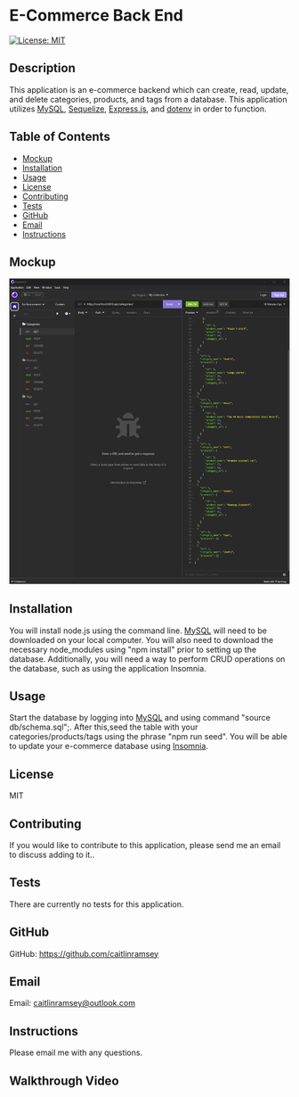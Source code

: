 # E-Commerce Back End

[![License: MIT](https://img.shields.io/badge/License-MIT-yellow.svg)](https://opensource.org/licenses/MIT)

## Description
This application is an e-commerce backend which can create, read, update, and delete categories, products, and tags from a database. This application utilizes [MySQL](https://dev.mysql.com/downloads/mysql/), [Sequelize](https://sequelize.org/), [Express.js](https://expressjs.com/), and [dotenv](https://www.npmjs.com/package/dotenv) in order to function.

## Table of Contents
- [Mockup](#mockup)
- [Installation](#installation)
- [Usage](#usage)
- [License](#license)
- [Contributing](#contributing)
- [Tests](#tests)
- [GitHub](#github)
- [Email](#email)
- [Instructions](#instructions)

## Mockup
![An image of the e-commerce manager app.](./Assets/mockup-image.png)

## Installation
You will install node.js using the command line. [MySQL](https://dev.mysql.com/downloads/mysql/) will need to be downloaded on your local computer. You will also need to download the necessary node_modules using "npm install" prior to setting up the database. Additionally, you will need a way to perform CRUD operations on the database, such as using the application Insomnia.

## Usage
Start the database by logging into [MySQL](https://dev.mysql.com/downloads/mysql/) and using command "source db/schema.sql";. After this,seed the table with your categories/products/tags using the phrase "npm run seed". You will be able to update your e-commerce database using [Insomnia](https://insomnia.rest/download). 

## License
MIT

## Contributing
If you would like to contribute to this application, please send me an email to discuss adding to it..

## Tests
There are currently no tests for this application.

## GitHub
GitHub: https://github.com/caitlinramsey

## Email
Email: caitlinramsey@outlook.com

## Instructions 
Please email me with any questions.

## Walkthrough Video